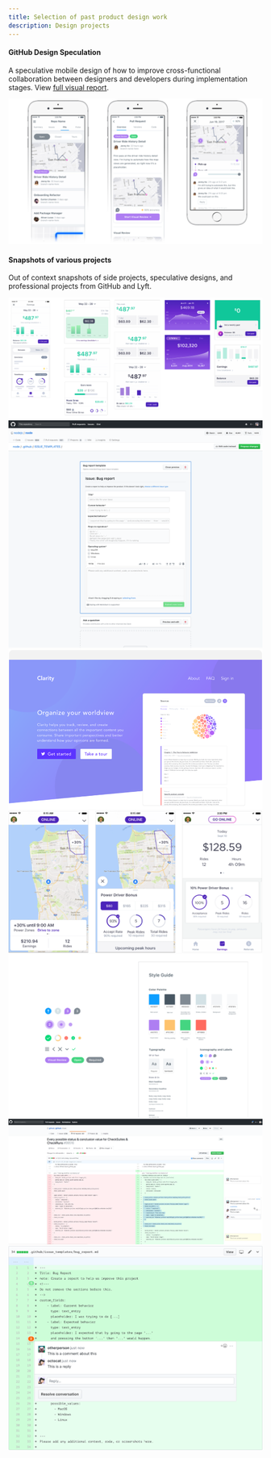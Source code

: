 ```yaml
---
title: Selection of past product design work
description: Design projects
---
```


#### GitHub Design Speculation

A speculative mobile design of how to improve cross-functional collaboration
between designers and developers during implementation stages. View
<a href="/images/github-pr-design-presentation-venetucci.pdf" target="_blank">full visual report</a>.

![iPhone designs](/images/design_fade.png)

#### Snapshots of various projects

Out of context snapshots of side projects, speculative designs, and professional projects from GitHub and Lyft.

<img src="/images/dashboard-explorations.png" class="spacer center">

<img src="/images/a2-iii-alt-between.png" class="spacer center">

<img src="/images/clarity.png" class="spacer center">

<img src="/images/lyft.png" class="spacer center">

<img src="/images/visual.png" class="space centerr">

<img src="/images/md7.png" class="spacer center">

<img src="/images/comment_inset.png" class="spacer center">
